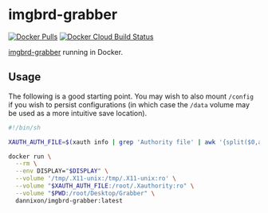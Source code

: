 # imgbrd-grabber

[![Docker Pulls](https://img.shields.io/docker/pulls/dannixon/imgbrd-grabber)](https://hub.docker.com/r/dannixon/imgbrd-grabber)
[![Docker Cloud Build Status](https://img.shields.io/docker/cloud/build/dannixon/imgbrd-grabber)](https://hub.docker.com/r/dannixon/imgbrd-grabber/builds)

[imgbrd-grabber](https://github.com/Bionus/imgbrd-grabber) running in Docker.

## Usage

The following is a good starting point.
You may wish to also mount `/config` if you wish to persist configurations (in which case the `/data` volume may be used as a more intuitive save location).

```sh
#!/bin/sh

XAUTH_AUTH_FILE=$(xauth info | grep 'Authority file' | awk '{split($0,a," "); print a[3]}')

docker run \
  --rm \
  --env DISPLAY="$DISPLAY" \
  --volume '/tmp/.X11-unix:/tmp/.X11-unix:ro' \
  --volume "$XAUTH_AUTH_FILE:/root/.Xauthority:ro" \
  --volume "$PWD:/root/Desktop/Grabber" \
  dannixon/imgbrd-grabber:latest
```
